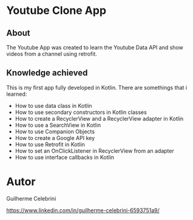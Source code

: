 # Youtube Clone App

## About

The Youtube App was created to learn the Youtube Data API and show videos from a channel using retrofit.

## Knowledge achieved

This is my first app fully developed in Kotlin. There are somethings that i learned:

- How to use data class in Kotlin
- How to use secondary constructors in Kotlin classes
- How to create a RecyclerView and a RecyclerView adapter in Kotlin
- How to use a SearchView in Kotlin
- How to use Companion Objects
- How to create a Google API key
- How to use Retrofit in Kotlin
- How to set an OnClickListener in RecyclerView from an adapter
- How to use interface callbacks in Kotlin

# Autor

Guilherme Celebrini

https://www.linkedin.com/in/guilherme-celebrini-6593751a9/
